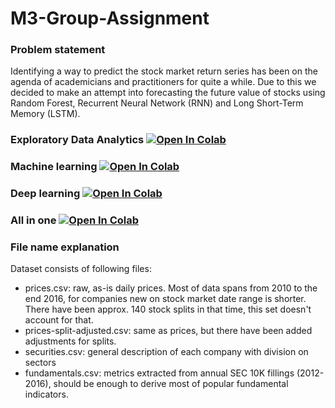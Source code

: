 # M3-Group-Assignment

### Problem statement 
Identifying a way to predict the stock market return series has been on the agenda of academicians and practitioners for quite a while. Due to this we decided to make an attempt into forecasting the future value of stocks using Random Forest, Recurrent Neural Network (RNN) and Long Short-Term Memory (LSTM).
### Exploratory Data Analytics [![Open In Colab](https://colab.research.google.com/assets/colab-badge.svg)](https://colab.research.google.com/drive/1-fS-iu3PHhvHNO2kZhvrGeS-6sFyAx8T#scrollTo=t4UAmdOvAaQv)
### Machine learning [![Open In Colab](https://colab.research.google.com/assets/colab-badge.svg)](https://colab.research.google.com/drive/1TilDy1kdyprlLbIXqU5ifQlOoxmBP0Oq)
### Deep learning [![Open In Colab](https://colab.research.google.com/assets/colab-badge.svg)](https://colab.research.google.com/drive/11Loo-3jIjObW91hqmsUfsPsC9L2DdiQv)

### All in one [![Open In Colab](https://colab.research.google.com/assets/colab-badge.svg)](https://colab.research.google.com/drive/17vfdvdi9BahXkPLq_4hKsSaJOps7xsRg)

### File name explanation
Dataset consists of following files:

- prices.csv: raw, as-is daily prices. Most of data spans from 2010 to the end 2016, for companies new on stock market date range is shorter. There have been approx. 140 stock splits in that time, this set doesn't account for that.
- prices-split-adjusted.csv: same as prices, but there have been added adjustments for splits.
- securities.csv: general description of each company with division on sectors
- fundamentals.csv: metrics extracted from annual SEC 10K fillings (2012-2016), should be enough to derive most of popular fundamental indicators.
